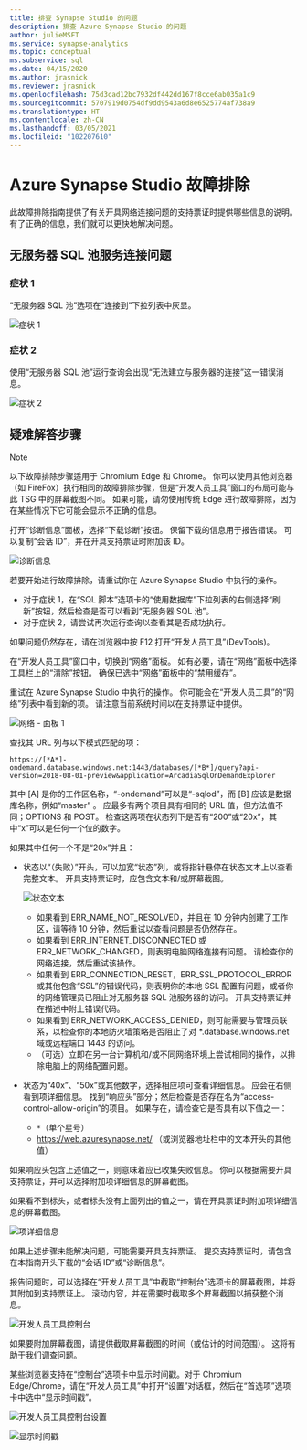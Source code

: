 ```yaml
---
title: 排查 Synapse Studio 的问题
description: 排查 Azure Synapse Studio 的问题
author: julieMSFT
ms.service: synapse-analytics
ms.topic: conceptual
ms.subservice: sql
ms.date: 04/15/2020
ms.author: jrasnick
ms.reviewer: jrasnick
ms.openlocfilehash: 75d3cad12bc7932df442dd167f8cce6ab035a1c9
ms.sourcegitcommit: 5707919d0754df9dd9543a6d8e6525774af738a9
ms.translationtype: HT
ms.contentlocale: zh-CN
ms.lasthandoff: 03/05/2021
ms.locfileid: "102207610"
---
```

# <a name="azure-synapse-studio-troubleshooting"></a>Azure Synapse Studio 故障排除

此故障排除指南提供了有关开具网络连接问题的支持票证时提供哪些信息的说明。 有了正确的信息，我们就可以更快地解决问题。

## <a name="serverless-sql-pool-service-connectivity-issue"></a>无服务器 SQL 池服务连接问题

### <a name="symptom-1"></a>症状 1

“无服务器 SQL 池”选项在“连接到”下拉列表中灰显。

![症状 1](media/troubleshooting-synapse-studio/symptom1v2.png)

### <a name="symptom-2"></a>症状 2

使用“无服务器 SQL 池”运行查询会出现“无法建立与服务器的连接”这一错误消息。

![症状 2](media/troubleshooting-synapse-studio/symptom2.png)
 

## <a name="troubleshooting-steps"></a>疑难解答步骤

> [!NOTE] 
>    以下故障排除步骤适用于 Chromium Edge 和 Chrome。 你可以使用其他浏览器（如 FireFox）执行相同的故障排除步骤，但是“开发人员工具”窗口的布局可能与此 TSG 中的屏幕截图不同。 如果可能，请勿使用传统 Edge 进行故障排除，因为在某些情况下它可能会显示不正确的信息。

打开“诊断信息”面板，选择“下载诊断”按钮。 保留下载的信息用于报告错误。 可以复制“会话 ID”，并在开具支持票证时附加该 ID。

![诊断信息](media/troubleshooting-synapse-studio/diagnostic-info-download.png)

若要开始进行故障排除，请重试你在 Azure Synapse Studio 中执行的操作。

- 对于症状 1，在“SQL 脚本”选项卡的“使用数据库”下拉列表的右侧选择“刷新”按钮，然后检查是否可以看到“无服务器 SQL 池”。
- 对于症状 2，请尝试再次运行查询以查看其是否成功执行。

如果问题仍然存在，请在浏览器中按 F12 打开“开发人员工具”(DevTools)。

在“开发人员工具”窗口中，切换到“网络”面板。 如有必要，请在“网络”面板中选择工具栏上的“清除”按钮。
确保已选中“网络”面板中的“禁用缓存”。

重试在 Azure Synapse Studio 中执行的操作。 你可能会在“开发人员工具”的“网络”列表中看到新的项。 请注意当前系统时间以在支持票证中提供。

![网络 - 面板 1](media/troubleshooting-synapse-studio/network-panel.png)

查找其 URL 列与以下模式匹配的项：

`https://[*A*]-ondemand.database.windows.net:1443/databases/[*B*]/query?api-version=2018-08-01-preview&application=ArcadiaSqlOnDemandExplorer`

其中 [A] 是你的工作区名称，“-ondemand”可以是“-sqlod”，而 [B] 应该是数据库名称，例如“master” 。 应最多有两个项目具有相同的 URL 值，但方法值不同；OPTIONS 和 POST。 检查这两项在状态列下是否有“200”或“20x”，其中“x”可以是任何一个位的数字。

如果其中任何一个不是“20x”并且：

- 状态以“（失败）”开头，可以加宽“状态”列，或将指针悬停在状态文本上以查看完整文本。 开具支持票证时，应包含文本和/或屏幕截图。

    ![状态文本](media/troubleshooting-synapse-studio/status-text.png)

    - 如果看到 ERR_NAME_NOT_RESOLVED，并且在 10 分钟内创建了工作区，请等待 10 分钟，然后重试以查看问题是否仍然存在。
    - 如果看到 ERR_INTERNET_DISCONNECTED 或 ERR_NETWORK_CHANGED，则表明电脑网络连接有问题。 请检查你的网络连接，然后重试该操作。
    - 如果看到 ERR_CONNECTION_RESET，ERR_SSL_PROTOCOL_ERROR 或其他包含“SSL”的错误代码，则表明你的本地 SSL 配置有问题，或者你的网络管理员已阻止对无服务器 SQL 池服务器的访问。 开具支持票证并在描述中附上错误代码。
    - 如果看到 ERR_NETWORK_ACCESS_DENIED，则可能需要与管理员联系，以检查你的本地防火墙策略是否阻止了对 *.database.windows.net 域或远程端口 1443 的访问。
    - （可选）立即在另一台计算机和/或不同网络环境上尝试相同的操作，以排除电脑上的网络配置问题。

- 状态为“40x”、“50x”或其他数字，选择相应项可查看详细信息。 应会在右侧看到项详细信息。 找到“响应头”部分；然后检查是否存在名为“access-control-allow-origin”的项目。 如果存在，请检查它是否具有以下值之一：

    - `*`（单个星号）
    - https://web.azuresynapse.net/ （或浏览器地址栏中的文本开头的其他值）

如果响应头包含上述值之一，则意味着应已收集失败信息。 你可以根据需要开具支持票证，并可以选择附加项详细信息的屏幕截图。

如果看不到标头，或者标头没有上面列出的值之一，请在开具票证时附加项详细信息的屏幕截图。

 
![项详细信息](media/troubleshooting-synapse-studio/item-details.png)
 
如果上述步骤未能解决问题，可能需要开具支持票证。 提交支持票证时，请包含在本指南开头下载的“会话 ID”或“诊断信息”。

报告问题时，可以选择在“开发人员工具”中截取“控制台”选项卡的屏幕截图，并将其附加到支持票证上。 滚动内容，并在需要时截取多个屏幕截图以捕获整个消息。

![开发人员工具控制台](media/troubleshooting-synapse-studio/developer-tool-console.png)

如果要附加屏幕截图，请提供截取屏幕截图的时间（或估计的时间范围）。 这将有助于我们调查问题。

某些浏览器支持在“控制台”选项卡中显示时间戳。对于 Chromium Edge/Chrome，请在“开发人员工具”中打开“设置”对话框，然后在“首选项”选项卡中选中“显示时间戳”。

![开发人员工具控制台设置](media/troubleshooting-synapse-studio/developer-tool-console-settings.png)

![显示时间戳](media/troubleshooting-synapse-studio/show-time-stamp.png)

